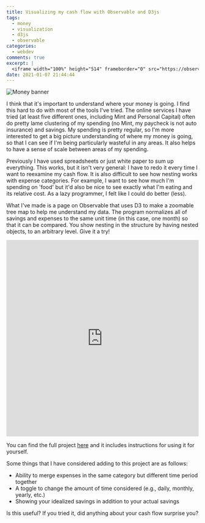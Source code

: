 ```yaml
---
title: Visualizing my cash flow with Observable and D3js
tags:
  - money
  - visualization
  - d3js
  - observable
categories:
  - webdev
comments: true
excerpt: |
  <iframe width="100%" height="514" frameborder="0" src="https://observablehq.com/embed/@audrow/visualizing-cash-flow-demo?cell=treeMap"></iframe>
date: 2021-01-07 21:44:44
---
```



![](visualizing-cash-flow-banner.jpg "Money banner")

I think that it's important to understand where your money is going.
I find this hard to do with most of the tools I've tried.
The online services I have tried (at least five different ones, including Mint and Personal Capital) often do pretty lame clustering of my spending (no Mint, my paycheck is not auto insurance) and savings.
My spending is pretty regular, so I'm more interested to get a big picture understanding of where my money is going, so that I can see if I'm being particularly wasteful in any areas.
It also helps to have a sense of scale between areas of my spending.

Previously I have used spreadsheets or just white paper to sum up everything.
This works, but it isn't very general: I have to redo it every time I want to reexamine my cash flow.
It is also difficult to see how nesting works with expense categories.
For example, I want to see how much I'm spending on 'food' but it'd also be nice to see exactly what I'm eating and its relative cost. As a lazy programmer, I felt like I could do better (less).

What I've made is a page on Observable that uses D3 to make a zoomable tree map to help me understand my data.
The program normalizes all of savings and expenses to the same unit time (in this case, one month) so that it can be compared.
You show nesting in the structure by having nested objects, to an arbitrary level.
Give it a try!

<iframe width="100%" height="514" frameborder="0"
  src="https://observablehq.com/embed/@audrow/visualizing-cash-flow-demo?cell=treeMap"></iframe>

You can find the full project [here](https://observablehq.com/@audrow/visualizing-cash-flow-demo) and it includes instructions for using it for yourself.

Some things that I have considered adding to this project are as follows:
* Ability to merge expenses in the same category but different time period together
* A toggle to change the amount of time considered (e.g., daily, monthly, yearly, etc.)
* Showing your idealized savings in addition to your actual savings

Is this useful?
If you tried it, did anything about your cash flow surprise you?